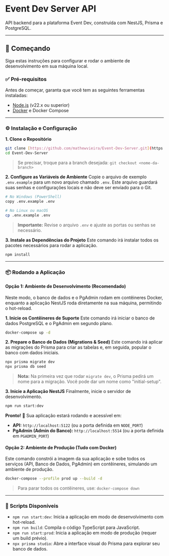 # Event Dev Server API

API backend para a plataforma Event Dev, construída com NestJS, Prisma e PostgreSQL.

---

## 🚀 Começando

Siga estas instruções para configurar e rodar o ambiente de desenvolvimento em sua máquina local.

### ✅ Pré-requisitos

Antes de começar, garanta que você tem as seguintes ferramentas instaladas:
* [Node.js](https://nodejs.org/) (v22.x ou superior)
* [Docker](https://www.docker.com/products/docker-desktop/) e Docker Compose

---

### ⚙️ Instalação e Configuração

**1. Clone o Repositório**
```bash
git clone [https://github.com/mathewvieira/Event-Dev-Server.git](https://github.com/mathewvieira/Event-Dev-Server.git)
cd Event-Dev-Server
```
> Se precisar, troque para a branch desejada: `git checkout <nome-da-branch>`

**2. Configure as Variáveis de Ambiente**
Copie o arquivo de exemplo `.env.example` para um novo arquivo chamado `.env`. Este arquivo guardará suas senhas e configurações locais e não deve ser enviado para o Git.

```bash
# No Windows (PowerShell)
copy .env.example .env

# No Linux ou macOS
cp .env.example .env
```
> **Importante:** Revise o arquivo `.env` e ajuste as portas ou senhas se necessário.

**3. Instale as Dependências do Projeto**
Este comando irá instalar todos os pacotes necessários para rodar a aplicação.
```bash
npm install
```

---

### 📦 Rodando a Aplicação

#### Opção 1: Ambiente de Desenvolvimento (Recomendado)
Neste modo, o banco de dados e o PgAdmin rodam em contêineres Docker, enquanto a aplicação NestJS roda diretamente na sua máquina, permitindo o hot-reload.

**1. Inicie os Contêineres de Suporte**
Este comando irá iniciar o banco de dados PostgreSQL e o PgAdmin em segundo plano.
```bash
docker-compose up -d
```

**2. Prepare o Banco de Dados (Migrations & Seed)**
Este comando irá aplicar as migrações do Prisma para criar as tabelas e, em seguida, popular o banco com dados iniciais.
```bash
npx prisma migrate dev
npx prisma db seed
```
> **Nota:** Na primeira vez que rodar `migrate dev`, o Prisma pedirá um nome para a migração. Você pode dar um nome como "initial-setup".

**3. Inicie a Aplicação NestJS**
Finalmente, inicie o servidor de desenvolvimento.
```bash
npm run start:dev
```

**Pronto!** 🎉 Sua aplicação estará rodando e acessível em:
* **API:** `http://localhost:5122` (ou a porta definida em `NODE_PORT`)
* **PgAdmin (Admin do Banco):** `http://localhost:5514` (ou a porta definida em `PGADMIN_PORT`)

#### Opção 2: Ambiente de Produção (Tudo com Docker)
Este comando constrói a imagem da sua aplicação e sobe todos os serviços (API, Banco de Dados, PgAdmin) em contêineres, simulando um ambiente de produção.

```bash
docker-compose --profile prod up --build -d
```
> Para parar todos os contêineres, use: `docker-compose down`

---

### 📜 Scripts Disponíveis

* `npm run start:dev`: Inicia a aplicação em modo de desenvolvimento com hot-reload.
* `npm run build`: Compila o código TypeScript para JavaScript.
* `npm run start:prod`: Inicia a aplicação em modo de produção (requer um build prévio).
* `npx prisma studio`: Abre a interface visual do Prisma para explorar seu banco de dados.
